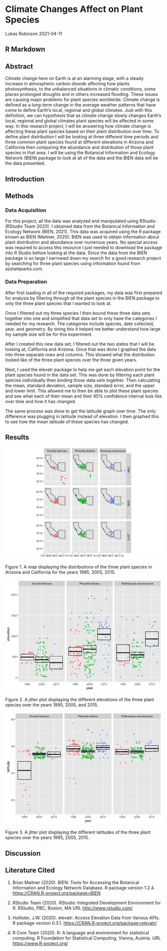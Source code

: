 Climate Changes Affect on Plant Species
================
Lukas Robinson
2021-04-11

## R Markdown

## Abstract

Climate change here on Earth is at an alarming stage, with a steady
increase in atmospheric carbon dioxide affecting how plants
photosynthesis, to the unbalanced situations in climatic conditions,
some places prolonged droughts and in others increased flooding. These
issues are causing major problems for plant species worldwide. Climate
change is defined as a long-term change in the average weather patterns
that have come to define Earth’s local, regional and global climates.
Just with this definition, we can hypothesis that as climate change
slowly changes Earth’s local, regional and global climates plant species
will be affected in some way. In this research project, I will be
answering how climate change is affecting these plant species based on
their plant distribution over time. To define plant distribution I will
be looking at three different time periods and three common plant
species found at different elevations in Arizona and California then
comparing the abundance and distribution of those plant species in that
area. I will be using the Botanical Information and Ecology Network
(BIEN) package to look at all of the data and the BIEN data will be the
data presented.

## Introduction

## Methods

### Data Acquisition

For this project, all the data was analyzed and manipulated using
RStudio (RStudio Team 2020). I obtained data from the Botanical
Information and Ecology Network (BIEN, 2021). This data was acquired
using the R package known as BIEN (Maitner, 2020). BIEN was used to
obtain information about plant distribution and abundance over numerous
years. No special access was required to access this resource I just
needed to download the package into R Studio before looking at the data.
Since the data from the BIEN package is so large I narrowed down my
search for a good research project by searching for three plant species
using information found from azstateparks.com.

### Data Preparation

After first loading in all of the required packages, my data was first
prepared for analysis by filtering through all the plant species in the
BIEN package to only the three plant species that I wanted to look at.

Once I filtered out my three species I then bound these three data sets
together into one and simplified that data set to only have the
categories I needed for my research. The categories include species,
date collected, year, and geometry. By doing this it helped me better
understand how large my sample size will be for this experiment.

After I created this new data set, I filtered out the two states that I
will be looking at, California and Arizona. Once that was done I graphed
the data into three separate rows and columns. This showed what the
distribution looked like of the three plant species over the three given
years.

Next, I used the elevatr package to help me get each elevation point for
the plant species found in the data set. This was done by filtering each
plant species individually then binding those data sets together. Then
calculating the mean, standard deviation, sample size, standard error,
and the upper and lower limit. This allowed me to then be able to plot
these plant species and see what each of their mean and their 95%
confidence interval look like over time and how it has changed.

The same process was done to get the latitude graph over time. The only
difference was plugging in latitude instead of elevation. I then graphed
this to see how the mean latitude of these species has changed.

## Results

![](README_files/figure-gfm/unnamed-chunk-5-1.png)<!-- -->

Figure 1. A map displaying the distributions of the three plant species
in Arizona and California for the years 1995, 2005, 2015.

![](README_files/figure-gfm/unnamed-chunk-9-1.png)<!-- -->

Figure 2. A jitter plot displaying the different elevations of the three
plant species over the years 1995, 2005, and 2015.

![](README_files/figure-gfm/unnamed-chunk-11-1.png)<!-- -->

Figure 3. A jitter plot displaying the different latitudes of the three
plant species over the years 1995, 2005, 2015.

## Discussion

## Literature Cited

1.  Brian Maitner (2020). BIEN: Tools for Accessing the Botanical
    Information and Ecology Network Database. R package version 1.2.4.
    <https://CRAN.R-project.org/package=BIEN>

2.  RStudio Team (2020). RStudio: Integrated Development Environment for
    R. RStudio, PBC, Boston, MA URL <http://www.rstudio.com/>

3.  Hollister, J.W. (2020). elevatr: Access Elevation Data from Various
    APIs. R package version 0.3.1.
    <https://CRAN.R-project.org/package=elevatr/>

4.  R Core Team (2020). R: A language and environment for statistical
    computing. R Foundation for Statistical Computing, Vienna, Austria.
    URL <https://www.R-project.org/>
